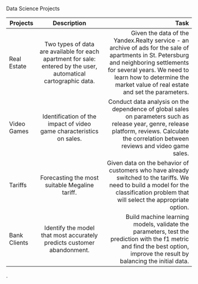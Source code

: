 Data Science Projects

| Projects        | Description          | Task  |
| ------------- |:-------------:| -----:|
| Real Estate      | Two types of data are available for each apartment for sale: entered by the user, automatical  cartographic data. | Given the data of the Yandex.Realty service - an archive of ads for the sale of apartments in St. Petersburg and neighboring settlements for several years. We need to learn how to determine the market value of real estate and set the parameters. |
| Video Games      | Identification of the impact of video game characteristics on sales.     |   Conduct data analysis on the dependence of global sales on parameters such as release year, genre, release platform, reviews. Calculate the correlation between reviews and video game sales.|
| Tariffs | Forecasting the most suitable Megaline tariff.      |    Given data on the behavior of customers who have already switched to the tariffs. We need to build a model for the classification problem that will select the appropriate option. |
| Bank Clients | Identify the model that most accurately predicts customer abandonment.      |    Build machine learning models, validate the parameters, test the prediction with the f1 metric and find the best option, improve the result by balancing the initial data. |

.

